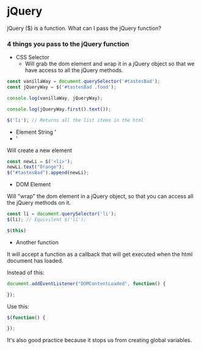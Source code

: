 # jQuery 

jQuery ($) is a function.
What can I pass the jQuery function?

### 4 things you pass to the jQuery function

* CSS Selector
  - Will grab the dom element and wrap it in a jQuery object so that we have access to all the jQuery methods.

```js
const vanillaWay = document.querySelector('#tastesBad');
const jQueryWay = $('#tastesBad .food');

console.log(vanillaWay, jQueryWay);

console.log(jQueryWay.first().text());

$('li'); // Returns all the list items in the html
```

* Element String '<li>'

Will create a new element

```js
const newLi = $('<li>');
newLi.text("Orange"); 
$("#tastesBad").append(newLi);
```

* DOM Element

Will "wrap" the dom element in a jQuery object, so that you can access all the jQuery methods on it.

  ```js
  const li = document.querySelector('li');
  $(li); // Equivilent $('li');

  $(this)
  ```

* Another function

It will accept a function as a callback that will get executed when the html document has loaded. 

Instead of this:

```js
document.addEventListener("DOMContentLoaded", function() {

});
```

Use this:

```js
$(function() {

});
```

It's also good practice because it stops us from creating global variables.
